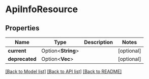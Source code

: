 # ApiInfoResource

## Properties

Name | Type | Description | Notes
------------ | ------------- | ------------- | -------------
**current** | Option<**String**> |  | [optional]
**deprecated** | Option<**Vec<String>**> |  | [optional]

[[Back to Model list]](../README.md#documentation-for-models) [[Back to API list]](../README.md#documentation-for-api-endpoints) [[Back to README]](../README.md)


